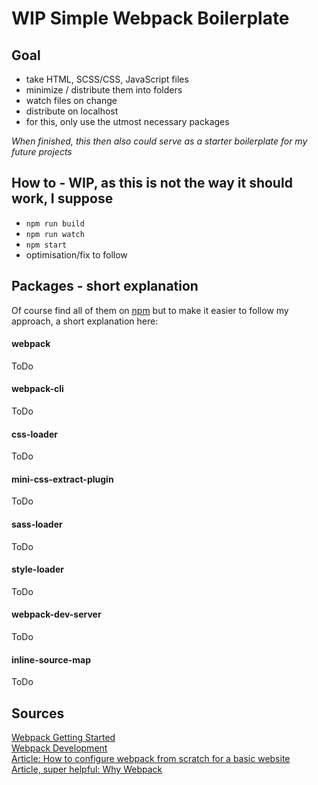 # WIP Simple Webpack Boilerplate

## Goal
- take HTML, SCSS/CSS, JavaScript files  
- minimize / distribute them into folders  
- watch files on change  
- distribute on localhost  
- for this, only use the utmost necessary packages  

_When finished, this then also could serve as a starter boilerplate for my future projects_  

## How to - WIP, as this is not the way it should work, I suppose  
- `npm run build`  
- `npm run watch`  
- `npm start`  
- optimisation/fix to follow  

## Packages - short explanation
Of course find all of them on [npm](https://www.npmjs.com/package/npm) but to make it easier to follow my approach, a short explanation here:  

#### webpack
ToDo  
#### webpack-cli
ToDo  
#### css-loader
ToDo  
#### mini-css-extract-plugin
ToDo  
#### sass-loader
ToDo  
#### style-loader
ToDo  
#### webpack-dev-server
ToDo  
#### inline-source-map
ToDo  

## Sources
[Webpack Getting Started](https://webpack.js.org/guides/getting-started/)  
[Webpack Development](https://webpack.js.org/guides/development/)  
[Article: How to configure webpack from scratch for a basic website](https://dev.to/pixelgoo/how-to-configure-webpack-from-scratch-for-a-basic-website-46a5)  
[Article, super helpful: Why Webpack](https://blog.andrewray.me/webpack-when-to-use-and-why/)  
 
